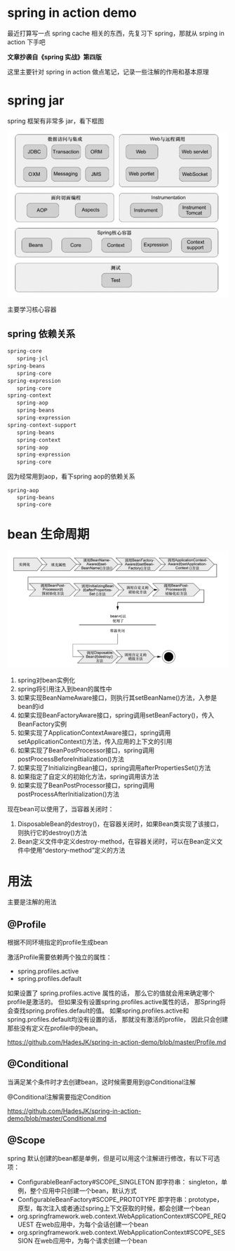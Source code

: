 # spring in action demo

最近打算写一点 spring cache 相关的东西，先复习下 spring，那就从 srping in action 下手吧

**文章抄袭自《spring 实战》第四版**

这里主要针对 spring in action 做点笔记，记录一些注解的作用和基本原理

# spring jar
spring 框架有非常多 jar，看下框图

![spring 框架](./img/spring_框架图.png)

主要学习核心容器

## spring 依赖关系

```java
spring-core
   spring-jcl
spring-beans
   spring-core
spring-expression
   spring-core
spring-context
   spring-aop
   spring-beans
   spring-expression
spring-context-support
   spring-beans
   spring-context
   spring-aop
   spring-expression
   spring-core
```

因为经常用到aop，看下spring aop的依赖关系

```
spring-aop
   spring-beans
   spring-core
```

# bean 生命周期

![](./img/spring_bean_life_cycle.png)

1. spring对bean实例化
2. spring将引用注入到bean的属性中
3. 如果实现BeanNameAware接口，则执行其setBeanName()方法，入参是bean的id
4. 如果实现BeanFactoryAware接口，spring调用setBeanFactory()，传入BeanFactory实例
5. 如果实现了ApplicationContextAware接口，spring调用setApplicationContext()方法，传入应用的上下文的引用
6. 如果实现了BeanPostProcessor接口，spring调用postProcessBeforeInitialization()方法
7. 如果实现了InitializingBean接口，spring调用afterPropertiesSet()方法
8. 如果指定了自定义的初始化方法，spring调用该方法
9. 如果实现了BeanPostProcessor接口，spring调用postProcessAfterInitialization()方法

现在bean可以使用了，当容器关闭时：

1. DisposableBean的destroy()，在容器关闭时，如果Bean类实现了该接口，则执行它的destroy()方法
2. Bean定义文件中定义destroy-method，在容器关闭时，可以在Bean定义文件中使用“destory-method”定义的方法

# 用法

主要是注解的用法

## @Profile
根据不同环境指定的profile生成bean

激活Profile需要依赖两个独立的属性：

- spring.profiles.active
- spring.profiles.default

如果设置了 spring.profiles.active 属性的话， 那么它的值就会用来确定哪个profile是激活的。 
但如果没有设置spring.profiles.active属性的话， 那Spring将会查找spring.profiles.default的值。 
如果spring.profiles.active和spring.profiles.default均没有设置的话， 那就没有激活的profile， 因此只会创建那些没有定义在profile中的bean。

https://github.com/HadesJK/spring-in-action-demo/blob/master/Profile.md

## @Conditional

当满足某个条件时才去创建bean，这时候需要用到@Conditional注解

@Conditional注解需要指定Condition

https://github.com/HadesJK/spring-in-action-demo/blob/master/Conditional.md

## @Scope

spring 默认创建的bean都是单例，但是可以用这个注解进行修改，有以下可选项：

- ConfigurableBeanFactory#SCOPE_SINGLETON
即字符串： singleton，单例，                                                                            整个应用中只创建一个bean，默认方式
- ConfigurableBeanFactory#SCOPE_PROTOTYPE
即字符串：prototype，原型，每次注入或者通过spring上下文获取的时候，都会创建一个bean
- org.springframework.web.context.WebApplicationContext#SCOPE_REQUEST
                      在web应用中，为每个会话创建一个bean
- org.springframework.web.context.WebApplicationContext#SCOPE_SESSION
在web应用中，为每个请求创建一个bean


